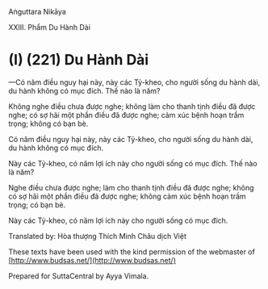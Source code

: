 Aṅguttara Nikāya

XXIII. Phẩm Du Hành Dài

# (I) (221) Du Hành Dài

—Có năm điều nguy hại này, này các Tỷ-kheo, cho người sống du hành dài, du hành không có mục đích. Thế nào là năm?

Không nghe điều chưa được nghe; không làm cho thanh tịnh điều đã được nghe; có sợ hãi một phần điều đã được nghe; cảm xúc bệnh hoạn trầm trọng; không có bạn bè.

Có năm điều nguy hại này, này các Tỷ-kheo, cho người sống du hành dài, du hành không có mục đích.

Này các Tỷ-kheo, có năm lợi ích này cho người sống có mục đích. Thế nào là năm?

Nghe điều chưa được nghe; làm cho thanh tịnh điều đã được nghe; không có sợ hãi một phần điều đã được nghe; không cảm xúc bệnh hoạn trầm trọng; có bạn bè.

Này các Tỷ-kheo, có năm lợi ích này cho người sống có mục đích.

Translated by: Hòa thượng Thích Minh Châu dịch Việt

These texts have been used with the kind permission of the webmaster of [http://www.budsas.net/](http://www.budsas.net/)

Prepared for SuttaCentral by Ayya Vimala.